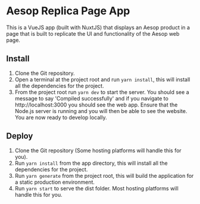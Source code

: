 # Aesop Replica Page App

This is a VueJS app (built with NuxtJS) that displays an Aesop product in a page that is built to replicate the UI and functionality of the Aesop web page.

## Install
1. Clone the Git repository.
2. Open a terminal at the project root and run `yarn install`, this will install all the dependencies for the project.
3. From the project root run `yarn dev` to start the server. You should see a message to say 'Compiled successfully' and if you navigate to http://localhost:3000 you should see the web app. Ensure that the Node.js server is running and you will then be able to see the website. You are now ready to develop locally.

## Deploy
1. Clone the Git repository (Some hosting platforms will handle this for you).
2. Run `yarn install` from the app directory, this will install all the dependencies for the project.
3. Run `yarn generate` from the project root, this will build the application for a static production environment.
4. Run `yarn start` to serve the dist folder. Most hosting platforms will handle this for you.
